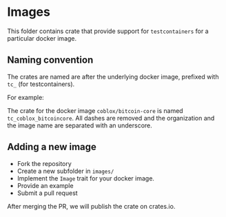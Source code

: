 # Images

This folder contains crate that provide support for `testcontainers` for a particular docker image.

## Naming convention

The crates are named are after the underlying docker image, prefixed with `tc_` (for testcontainers).

For example:

The crate for the docker image `coblox/bitcoin-core` is named `tc_coblox_bitcoincore`. All dashes are removed and the organization and the image name are separated with an underscore.

## Adding a new image

- Fork the repository
- Create a new subfolder in `images/`
- Implement the `Image` trait for your docker image.
- Provide an example
- Submit a pull request

After merging the PR, we will publish the crate on crates.io.
